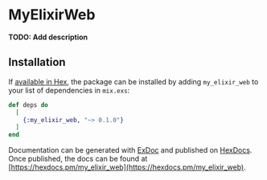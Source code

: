 # MyElixirWeb

**TODO: Add description**

## Installation

If [available in Hex](https://hex.pm/docs/publish), the package can be installed
by adding `my_elixir_web` to your list of dependencies in `mix.exs`:

```elixir
def deps do
  [
    {:my_elixir_web, "~> 0.1.0"}
  ]
end
```

Documentation can be generated with [ExDoc](https://github.com/elixir-lang/ex_doc)
and published on [HexDocs](https://hexdocs.pm). Once published, the docs can
be found at [https://hexdocs.pm/my_elixir_web](https://hexdocs.pm/my_elixir_web).

